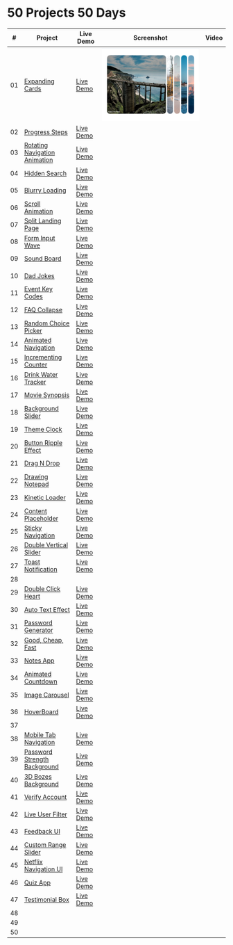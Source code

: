 ﻿# 50 Projects 50 Days

|  #  | Project                                                                                                                                     | Live Demo                                                                                                                                                              | Screenshot                                                              | Video |
| :-: | ------------------------------------------------------------------------------------------------------------------------------------------- | ---------------------------------------------------------------------------------------------------------------------------------------------------------------------- | ----------------------------------------------------------------------- | ----- |
| 01  | [Expanding Cards](https://github.com/mtran36/50projects50days-2024/tree/main/day_one_to_nine/day_1_expandingCards)                          | [Live Demo](https://htmlpreview.github.io/?https://github.com/mtran36/50projects50days-2024/blob/main/day_one_to_nine/day_1_expandingCards/index.html)                 | ![Day 1 - Expanding Cards](project_screenshots/day1_expandingCards.PNG) |       |
| 02  | [Progress Steps](https://github.com/mtran36/50projects50days-2024/tree/main/day_one_to_nine/day_2_progressSteps)                            | [Live Demo](https://htmlpreview.github.io/?https://github.com/mtran36/50projects50days-2024/blob/main/day_one_to_nine/day_2_progressSteps/index.html)                  |                                                                         |       |
| 03  | [Rotating Navigation Animation](https://github.com/mtran36/50projects50days-2024/tree/main/day_one_to_nine/day_3_rotateNavAnimation)        | [Live Demo](https://htmlpreview.github.io/?https://github.com/mtran36/50projects50days-2024/blob/main/day_one_to_nine/day_3_rotateNavAnimation/index.html)             |                                                                         |       |
| 04  | [Hidden Search](https://github.com/mtran36/50projects50days-2024/tree/main/day_one_to_nine/day_4_hiddenSearch)                              | [Live Demo](https://htmlpreview.github.io/?https://github.com/mtran36/50projects50days-2024/blob/main/day_one_to_nine/day_4_hiddenSearch/index.html)                   |                                                                         |       |
| 05  | [Blurry Loading](https://github.com/mtran36/50projects50days-2024/tree/main/day_one_to_nine/day_5_blurryLoading)                            | [Live Demo](https://htmlpreview.github.io/?https://github.com/mtran36/50projects50days-2024/blob/main/day_one_to_nine/day_5_blurryLoading/index.html)                  |                                                                         |       |
| 06  | [Scroll Animation](https://github.com/mtran36/50projects50days-2024/tree/main/day_one_to_nine/day_6_scrollAnimation)                        | [Live Demo](https://htmlpreview.github.io/?https://github.com/mtran36/50projects50days-2024/blob/main/day_one_to_nine/day_6_scrollAnimation/index.html)                |                                                                         |       |
| 07  | [Split Landing Page](https://github.com/mtran36/50projects50days-2024/tree/main/day_one_to_nine/day_7_splitLandingPage)                     | [Live Demo](https://htmlpreview.github.io/?https://github.com/mtran36/50projects50days-2024/blob/main/day_one_to_nine/day_7_splitLandingPage/index.html)               |                                                                         |       |
| 08  | [Form Input Wave](https://github.com/mtran36/50projects50days-2024/tree/main/day_one_to_nine/day_8_formInputWave)                           | [Live Demo](https://htmlpreview.github.io/?https://github.com/mtran36/50projects50days-2024/blob/main/day_one_to_nine/day_8_formInputWave/index.html)                  |                                                                         |       |
| 09  | [Sound Board](https://github.com/mtran36/50projects50days-2024/tree/main/day_one_to_nine/day_9_soundBoard)                                  | [Live Demo](https://htmlpreview.github.io/?https://github.com/mtran36/50projects50days-2024/blob/main/day_one_to_nine/day_9_soundBoard/index.html)                     |                                                                         |       |
| 10  | [Dad Jokes](https://github.com/mtran36/50projects50days-2024/tree/main/day_ten_to_nineteen/day_10_dadJokes)                                 | [Live Demo](https://htmlpreview.github.io/?https://github.com/mtran36/50projects50days-2024/blob/main/day_ten_to_nineteen/day_10_dadJokes/index.html)                  |                                                                         |       |
| 11  | [Event Key Codes](https://github.com/mtran36/50projects50days-2024/tree/main/day_ten_to_nineteen/day_11_eventKeyCodes)                      | [Live Demo](https://htmlpreview.github.io/?https://github.com/mtran36/50projects50days-2024/blob/main/day_ten_to_nineteen/day_11_eventKeyCodes/index.html)             |                                                                         |       |
| 12  | [FAQ Collapse](https://github.com/mtran36/50projects50days-2024/tree/main/day_ten_to_nineteen/day_12_faqCollapse)                           | [Live Demo](https://htmlpreview.github.io/?https://github.com/mtran36/50projects50days-2024/blob/main/day_ten_to_nineteen/day_12_faqCollapse/index.html)               |                                                                         |       |
| 13  | [Random Choice Picker](https://github.com/mtran36/50projects50days-2024/tree/main/day_ten_to_nineteen/day_13_randomChoice)                  | [Live Demo](https://htmlpreview.github.io/?https://github.com/mtran36/50projects50days-2024/blob/main/day_ten_to_nineteen/day_13_randomChoice/index.html)              |                                                                         |       |
| 14  | [Animated Navigation](https://github.com/mtran36/50projects50days-2024/tree/main/day_ten_to_nineteen/day_14_animatedNavigation)             | [Live Demo](https://htmlpreview.github.io/?https://github.com/mtran36/50projects50days-2024/blob/main/day_ten_to_nineteen/day_14_animatedNavigation/index.html)        |                                                                         |       |
| 15  | [Incrementing Counter](https://github.com/mtran36/50projects50days-2024/tree/main/day_ten_to_nineteen/day_15_incrementingCounter)           | [Live Demo](https://htmlpreview.github.io/?https://github.com/mtran36/50projects50days-2024/blob/main/day_ten_to_nineteen/day_15_incrementingCounter/index.html)       |                                                                         |       |
| 16  | [Drink Water Tracker](https://github.com/mtran36/50projects50days-2024/tree/main/day_ten_to_nineteen/day_16_drinkWaterTracker)              | [Live Demo](https://htmlpreview.github.io/?https://github.com/mtran36/50projects50days-2024/blob/main/day_ten_to_nineteen/day_16_drinkWaterTracker/index.html)         |                                                                         |       |
| 17  | [Movie Synopsis](https://github.com/mtran36/50projects50days-2024/tree/main/day_ten_to_nineteen/day_17_movieSynopsis)                       | [Live Demo](https://htmlpreview.github.io/?https://github.com/mtran36/50projects50days-2024/blob/main/day_ten_to_nineteen/day_17_movieSynopsis/index.html)             |                                                                         |       |
| 18  | [Background Slider](https://github.com/mtran36/50projects50days-2024/tree/main/day_ten_to_nineteen/day_18_backgroundSlider)                 | [Live Demo](https://htmlpreview.github.io/?https://github.com/mtran36/50projects50days-2024/blob/main/day_ten_to_nineteen/day_18_backgroundSlider/index.html)          |                                                                         |       |
| 19  | [Theme Clock](https://github.com/mtran36/50projects50days-2024/tree/main/day_ten_to_nineteen/day_19_themeClock)                             | [Live Demo](https://htmlpreview.github.io/?https://github.com/mtran36/50projects50days-2024/blob/main/day_ten_to_nineteen/day_19_themeClock/index.html)                |                                                                         |       |
| 20  | [Button Ripple Effect](https://github.com/mtran36/50projects50days-2024/tree/main/day_twenty_to_twentynine/day_20_buttonRippleEffect)       | [Live Demo](https://htmlpreview.github.io/?https://github.com/mtran36/50projects50days-2024/blob/main/day_twenty_to_twentynine/day_20_buttonRippleEffect/index.html)   |                                                                         |       |
| 21  | [Drag N Drop](https://github.com/mtran36/50projects50days-2024/tree/main/day_twenty_to_twentynine/day_21_dragNDrop)                         | [Live Demo](https://htmlpreview.github.io/?https://github.com/mtran36/50projects50days-2024/blob/main/day_twenty_to_twentynine/day_21_dragNDrop/index.html)            |                                                                         |       |
| 22  | [Drawing Notepad](https://github.com/mtran36/50projects50days-2024/tree/main/day_twenty_to_twentynine/day_22_drawingNotepad)                | [Live Demo](https://htmlpreview.github.io/?https://github.com/mtran36/50projects50days-2024/blob/main/day_twenty_to_twentynine/day_22_drawingNotepad/index.html)       |                                                                         |       |
| 23  | [Kinetic Loader](https://github.com/mtran36/50projects50days-2024/tree/main/day_twenty_to_twentynine/day_23_kineticLoader)                  | [Live Demo](https://htmlpreview.github.io/?https://github.com/mtran36/50projects50days-2024/blob/main/day_twenty_to_twentynine/day_23_kineticLoader/index.html)        |                                                                         |       |
| 24  | [Content Placeholder](https://github.com/mtran36/50projects50days-2024/tree/main/day_twenty_to_twentynine/day_24_contentPlaceholder)        | [Live Demo](https://htmlpreview.github.io/?https://github.com/mtran36/50projects50days-2024/blob/main/day_twenty_to_twentynine/day_24_contentPlaceholder/index.html)   |                                                                         |       |
| 25  | [Sticky Navigation](https://github.com/mtran36/50projects50days-2024/tree/main/day_twenty_to_twentynine/day_25_stickyNavigation)            | [Live Demo](https://htmlpreview.github.io/?https://github.com/mtran36/50projects50days-2024/blob/main/day_twenty_to_twentynine/day_25_stickyNavigation/index.html)     |                                                                         |       |
| 26  | [Double Vertical Slider](https://github.com/mtran36/50projects50days-2024/tree/main/day_twenty_to_twentynine/day_26_doubleVerticalSlider)   | [Live Demo](https://htmlpreview.github.io/?https://github.com/mtran36/50projects50days-2024/blob/main/day_twenty_to_twentynine/day_26_doubleVerticalSlider/index.html) |                                                                         |       |
| 27  | [Toast Notification](https://github.com/mtran36/50projects50days-2024/tree/main/day_twenty_to_twentynine/day_27_toastNotification)          | [Live Demo](https://htmlpreview.github.io/?https://github.com/mtran36/50projects50days-2024/blob/main/day_twenty_to_twentynine/day_27_toastNotification/index.html)    |                                                                         |       |
| 28  |                                                                                                                                             |                                                                                                                                                                        |                                                                         |       |
| 29  | [Double Click Heart](https://github.com/mtran36/50projects50days-2024/tree/main/day_twenty_to_twentynine/day_29_doubleClickHeart)           | [Live Demo](https://htmlpreview.github.io/?https://github.com/mtran36/50projects50days-2024/blob/main/day_twenty_to_twentynine/day_29_doubleClickHeart/index.html)     |                                                                         |       |
| 30  | [Auto Text Effect](https://github.com/mtran36/50projects50days-2024/tree/main/day_thirty_to_thirtynine/day_30_autoTextEffect)               | [Live Demo](https://htmlpreview.github.io/?https://github.com/mtran36/50projects50days-2024/blob/main/day_thirty_to_thirtynine/day_30_autoTextEffect/index.html)       |                                                                         |       |
| 31  | [Password Generator](https://github.com/mtran36/50projects50days-2024/tree/main/day_thirty_to_thirtynine/day_31_passwordGenerator)          | [Live Demo](https://htmlpreview.github.io/?https://github.com/mtran36/50projects50days-2024/blob/main/day_thirty_to_thirtynine/day_31_passwordGenerator/index.html)    |                                                                         |       |
| 32  | [Good, Cheap, Fast](https://github.com/mtran36/50projects50days-2024/tree/main/day_thirty_to_thirtynine/day_32_goodCheapFast)               | [Live Demo](https://htmlpreview.github.io/?https://github.com/mtran36/50projects50days-2024/blob/main/day_thirty_to_thirtynine/day_32_goodCheapFast/index.html)        |                                                                         |       |
| 33  | [Notes App](https://github.com/mtran36/50projects50days-2024/tree/main/day_thirty_to_thirtynine/day_33_notesApp)                            | [Live Demo](https://htmlpreview.github.io/?https://github.com/mtran36/50projects50days-2024/blob/main/day_thirty_to_thirtynine/day_33_notesApp/index.html)             |                                                                         |       |
| 34  | [Animated Countdown](https://github.com/mtran36/50projects50days-2024/tree/main/day_thirty_to_thirtynine/day_34_animatedCountdown)          | [Live Demo](https://htmlpreview.github.io/?https://github.com/mtran36/50projects50days-2024/blob/main/day_thirty_to_thirtynine/day_34_animatedCountdown/index.html)    |                                                                         |       |
| 35  | [Image Carousel](https://github.com/mtran36/50projects50days-2024/tree/main/day_thirty_to_thirtynine/day_35_imageCarousel)                  | [Live Demo](https://htmlpreview.github.io/?https://github.com/mtran36/50projects50days-2024/blob/main/day_thirty_to_thirtynine/day_35_imageCarousel/index.html)        |                                                                         |       |
| 36  | [HoverBoard](https://github.com/mtran36/50projects50days-2024/tree/main/day_thirty_to_thirtynine/day_36_hoverboard)                         | [Live Demo](https://htmlpreview.github.io/?https://github.com/mtran36/50projects50days-2024/blob/main/day_thirty_to_thirtynine/day_36_hoverboard/index.html)           |                                                                         |       |
| 37  |                                                                                                                                             |                                                                                                                                                                        |                                                                         |       |
| 38  | [Mobile Tab Navigation](https://github.com/mtran36/50projects50days-2024/tree/main/day_thirty_to_thirtynine/day_38_mobileTabNavigation)     | [Live Demo](https://htmlpreview.github.io/?https://github.com/mtran36/50projects50days-2024/blob/main/day_thirty_to_thirtynine/day_38_mobileTabNavigation/index.html)  |                                                                         |       |
| 39  | [Password Strength Background](https://github.com/mtran36/50projects50days-2024/tree/main/day_thirty_to_thirtynine/day_39_passwordStrength) | [Live Demo](https://htmlpreview.github.io/?https://github.com/mtran36/50projects50days-2024/blob/main/day_thirty_to_thirtynine/day_39_passwordStrength/index.html)     |                                                                         |       |
| 40  | [3D Bozes Background](https://github.com/mtran36/50projects50days-2024/tree/main/day_forty_to_fifty/day_40_threeDBoxesBackground)           | [Live Demo](https://htmlpreview.github.io/?https://github.com/mtran36/50projects50days-2024/blob/main/day_forty_to_fifty/day_40_threeDBoxesBackground/index.html)      |                                                                         |       |
| 41  | [Verify Account](https://github.com/mtran36/50projects50days-2024/tree/main/day_forty_to_fifty/day_41_verifyAccount)                        | [Live Demo](https://htmlpreview.github.io/?https://github.com/mtran36/50projects50days-2024/blob/main/day_forty_to_fifty/day_41_verifyAccount/index.html)              |                                                                         |       |
| 42  | [Live User Filter](https://github.com/mtran36/50projects50days-2024/tree/main/day_forty_to_fifty/day_42_liveUserFilter)                     | [Live Demo](https://htmlpreview.github.io/?https://github.com/mtran36/50projects50days-2024/blob/main/day_forty_to_fifty/day_42_liveUserFilter/index.html)             |                                                                         |       |
| 43  | [Feedback UI](https://github.com/mtran36/50projects50days-2024/tree/main/day_forty_to_fifty/day_43_feedbackUI)                              | [Live Demo](https://htmlpreview.github.io/?https://github.com/mtran36/50projects50days-2024/blob/main/day_forty_to_fifty/day_43_feedbackUI/index.html)                 |                                                                         |       |
| 44  | [Custom Range Slider](https://github.com/mtran36/50projects50days-2024/tree/main/day_forty_to_fifty/day_44_customRangeSlider)               | [Live Demo](https://htmlpreview.github.io/?https://github.com/mtran36/50projects50days-2024/blob/main/day_forty_to_fifty/day_44_customRangeSlider/index.html)          |                                                                         |       |
| 45  | [Netflix Navigation UI](https://github.com/mtran36/50projects50days-2024/tree/main/day_forty_to_fifty/day_45_netflixNavUI)                  | [Live Demo](https://htmlpreview.github.io/?https://github.com/mtran36/50projects50days-2024/blob/main/day_forty_to_fifty/day_45_netflixNavUI/index.html)               |                                                                         |       |
| 46  | [Quiz App](https://github.com/mtran36/50projects50days-2024/tree/main/day_forty_to_fifty/day_46_quizApp)                                    | [Live Demo](https://htmlpreview.github.io/?https://github.com/mtran36/50projects50days-2024/blob/main/day_forty_to_fifty/day_46_quizApp/index.html)                    |                                                                         |       |
| 47  | [Testimonial Box](https://github.com/mtran36/50projects50days-2024/tree/main/day_forty_to_fifty/day_47_testimonialBox)                      | [Live Demo](https://htmlpreview.github.io/?https://github.com/mtran36/50projects50days-2024/blob/main/day_forty_to_fifty/day_47_testimonialBox/index.html)             |                                                                         |       |
| 48  |                                                                                                                                             |                                                                                                                                                                        |                                                                         |       |
| 49  |                                                                                                                                             |                                                                                                                                                                        |                                                                         |       |
| 50  |                                                                                                                                             |                                                                                                                                                                        |                                                                         |       |
